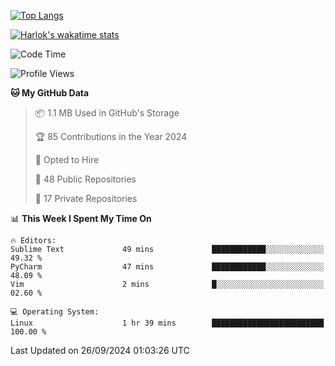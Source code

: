 [![Top Langs](https://github-readme-stats.vercel.app/api/top-langs/?username=remisiki&theme=dracula&layout=compact&hide=Jupyter%20Notebook,CSS,HTML&langs_count=10&exclude_repo=GMM-Demux-GUI)](https://github.com/anuraghazra/github-readme-stats)

[![Harlok's wakatime stats](https://github-readme-stats.vercel.app/api/wakatime?username=@remisiki&theme=dracula&layout=compact&langs_count=10&hide=other,html,css,text,json,markdown,jupyter)](https://github.com/anuraghazra/github-readme-stats)

<!--START_SECTION:waka-->
![Code Time](http://img.shields.io/badge/Code%20Time-857%20hrs%2042%20mins-blue)

![Profile Views](http://img.shields.io/badge/Profile%20Views-0-blue)

**🐱 My GitHub Data** 

> 📦 1.1 MB Used in GitHub's Storage 
 > 
> 🏆 85 Contributions in the Year 2024
 > 
> 💼 Opted to Hire
 > 
> 📜 48 Public Repositories 
 > 
> 🔑 17 Private Repositories 
 > 
📊 **This Week I Spent My Time On** 

```text
🔥 Editors: 
Sublime Text             49 mins             ████████████░░░░░░░░░░░░░   49.32 % 
PyCharm                  47 mins             ████████████░░░░░░░░░░░░░   48.09 % 
Vim                      2 mins              █░░░░░░░░░░░░░░░░░░░░░░░░   02.60 % 

💻 Operating System: 
Linux                    1 hr 39 mins        █████████████████████████   100.00 % 
```


 Last Updated on 26/09/2024 01:03:26 UTC
<!--END_SECTION:waka-->
